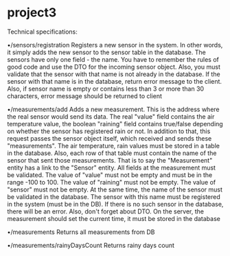 # project3
Technical specifications:

•/sensors/registration
Registers a new sensor in the system. In other words, it simply adds the new
sensor to the sensor table in the database. The sensors have only one field - the name.
You have to remember the rules of good code and use the DTO for the incoming
sensor object.
Also, you must validate that the sensor with that name is not already in the database. If the sensor with that name is in the database, return error message to the client.
Also, if sensor name is empty or contains less than 3 or more than 30 characters,
error message should be returned to client

•/measurements/add
Adds a new measurement. This is the address where the real sensor would send its data.
The real "value" field contains the air temperature value, the boolean "raining" field contains true/false depending on whether the sensor has registered rain or not. In addition to that, this request passes the sensor object itself, which received and sends these "measurements".
The air temperature, rain values must be stored in a table in the database. Also, each row of that table must contain the name of the sensor that sent those measurements. That is to say the "Measurement" entity has a link to the "Sensor" entity.
All fields at the measurement must be validated.
The value of "value" must not be empty and must be in the range -100 to 100.
The value of "raining" must not be empty.
The value of "sensor" must not be empty. At the same time, the name of the sensor must be validated in the database.
The sensor with this name must be registered in the system (must be in the DB).
If there is no such sensor in the database, there will be an error. Also, don't forget about DTO. On the server, the measurement should set the current time, it must be stored in the database

•/measurements
Returns all measurements from DB

•/measurements/rainyDaysCount
Returns rainy days count
